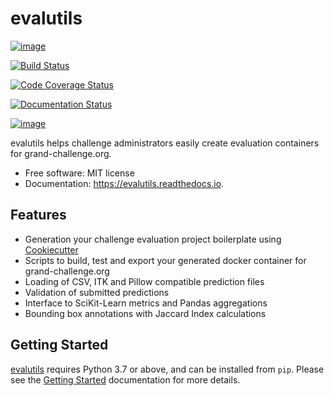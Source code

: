 # evalutils

[![image](https://badge.fury.io/py/evalutils.svg)](https://badge.fury.io/py/evalutils)

[![Build
Status](https://github.com/comic/evalutils/workflows/CI/badge.svg)](https://github.com/comic/evalutils/actions?query=workflow%3ACI+branch%3Amaster)

[![Code Coverage
Status](https://codecov.io/gh/comic/evalutils/branch/master/graph/badge.svg)](https://codecov.io/gh/comic/evalutils)

[![Documentation
Status](https://readthedocs.org/projects/evalutils/badge/?version=latest)](https://evalutils.readthedocs.io/en/latest/?badge=latest)

[![image](https://img.shields.io/badge/code%20style-black-000000.svg)](https://github.com/ambv/black)

evalutils helps challenge administrators easily create evaluation
containers for grand-challenge.org.

  - Free software: MIT license
  - Documentation: <https://evalutils.readthedocs.io>.

## Features

  - Generation your challenge evaluation project boilerplate using
    [Cookiecutter](https://github.com/audreyr/cookiecutter)
  - Scripts to build, test and export your generated docker container
    for grand-challenge.org
  - Loading of CSV, ITK and Pillow compatible prediction files
  - Validation of submitted predictions
  - Interface to SciKit-Learn metrics and Pandas aggregations
  - Bounding box annotations with Jaccard Index calculations

## Getting Started

[evalutils](https://github.com/comic/evalutils) requires Python 3.7 or
above, and can be installed from `pip`.
Please see the [Getting
Started](https://evalutils.readthedocs.io/en/latest/usage.html)
documentation for more details.
